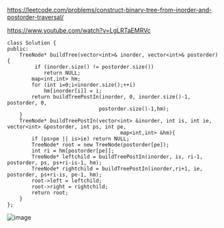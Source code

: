 https://leetcode.com/problems/construct-binary-tree-from-inorder-and-postorder-traversal/

https://www.youtube.com/watch?v=LgLRTaEMRVc

```
class Solution {
public:
    TreeNode* buildTree(vector<int>& inorder, vector<int>& postorder) {
         if (inorder.size() != postorder.size())
            return NULL;
        map<int,int> hm;
        for (int i=0;i<inorder.size();++i)
            hm[inorder[i]] = i;
        return buildTreePostIn(inorder, 0, inorder.size()-1, postorder, 0, 
                              postorder.size()-1,hm);
    }
    TreeNode* buildTreePostIn(vector<int> &inorder, int is, int ie, vector<int> &postorder, int ps, int pe, 
                                     map<int,int> &hm){
        if (ps>pe || is>ie) return NULL;
        TreeNode* root = new TreeNode(postorder[pe]);
        int ri = hm[postorder[pe]];
        TreeNode* leftchild = buildTreePostIn(inorder, is, ri-1, postorder, ps, ps+ri-is-1, hm);
        TreeNode* rightchild = buildTreePostIn(inorder,ri+1, ie, postorder, ps+ri-is, pe-1, hm);
        root->left = leftchild;
        root->right = rightchild;
        return root;
    }
};
```

![image](https://user-images.githubusercontent.com/53824950/159149952-0151fc8f-1d4f-43d3-8254-b6f85599e4ad.png)
